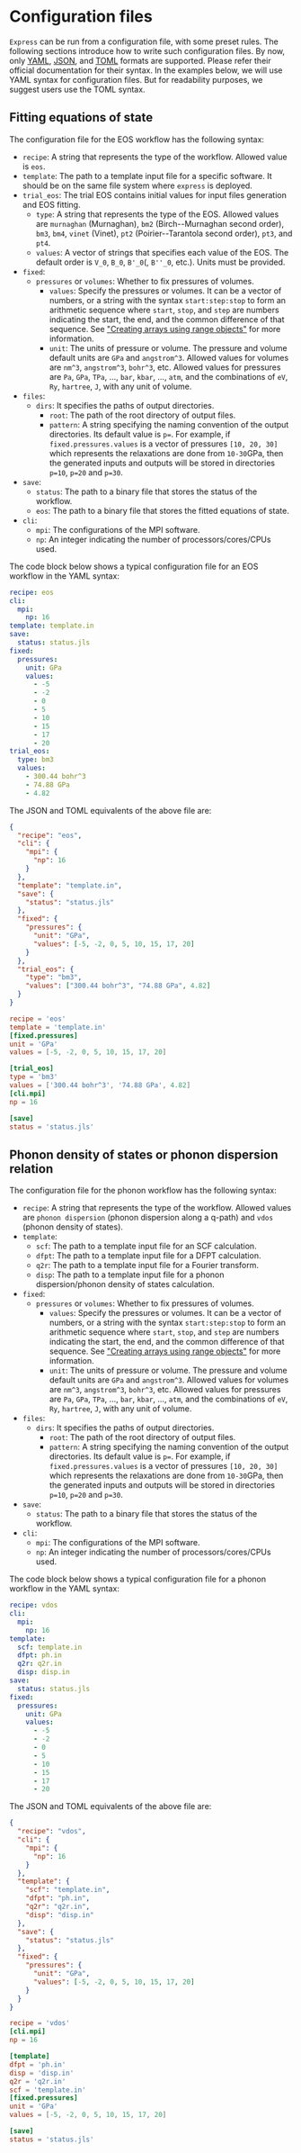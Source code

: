 # Configuration files

`Express` can be run from a configuration file, with some preset rules.
The following sections introduce how to write such configuration files.
By now, only
[YAML](https://yaml.org/),
[JSON](https://www.json.org/json-en.html), and
[TOML](https://toml.io/en/) formats are supported. Please refer their official
documentation for their syntax.
In the examples below, we will use YAML syntax for configuration files.
But for readability purposes, we suggest users use the TOML syntax.

## Fitting equations of state

The configuration file for the EOS workflow has the following syntax:

- `recipe`: A string that represents the type of the workflow. Allowed value is `eos`.
- `template`: The path to a template input file for a specific software. It should be on the
  same file system where `express` is deployed.
- `trial_eos`: The trial EOS contains initial values for input files generation and EOS fitting.
  - `type`: A string that represents the type of the EOS. Allowed values are `murnaghan`
    (Murnaghan), `bm2` (Birch--Murnaghan second order), `bm3`, `bm4`, `vinet` (Vinet), `pt2`
    (Poirier--Tarantola second order), `pt3`, and `pt4`.
  - `values`: A vector of strings that specifies each value of the EOS.
    The default order is ``V_0``, ``B_0``, ``B'_0``(, ``B''_0``, etc.). Units must be provided.
- `fixed`:
  - `pressures` or `volumes`: Whether to fix pressures of volumes.
    - `values`: Specify the pressures or volumes. It can be a vector of numbers, or a string
      with the syntax `start:step:stop` to form an arithmetic sequence where `start`,
      `stop`, and `step` are numbers indicating the start, the end, and the common
      difference of that sequence. See
      ["Creating arrays using range objects"](https://en.wikibooks.org/wiki/Introducing_Julia/Arrays_and_tuples#Creating_arrays_using_range_objects)
      for more information.
    - `unit`: The units of pressure or volume. The pressure and volume default units are
      `GPa` and `angstrom^3`. Allowed values for volumes are `nm^3`, `angstrom^3`, `bohr^3`,
      etc. Allowed values for pressures are `Pa`, `GPa`, `TPa`, ..., `bar`, `kbar`, ...,
      `atm`, and the combinations of `eV`, `Ry`, `hartree`, `J`, with any unit of volume.
- `files`:
  - `dirs`: It specifies the paths of output directories.
    - `root`: The path of the root directory of output files.
    - `pattern`: A string specifying the naming convention of the output directories. Its
      default value is `p=`. For example, if `fixed.pressures.values` is a vector of
      pressures `[10, 20, 30]` which represents the relaxations are done from ``10-30``GPa,
      then the generated inputs and outputs will be stored in directories `p=10`, `p=20` and
      `p=30`.
- `save`:
  - `status`: The path to a binary file that stores the status of the workflow.
  - `eos`: The path to a binary file that stores the fitted equations of state.
- `cli`:
  - `mpi`: The configurations of the MPI software.
  - `np`: An integer indicating the number of processors/cores/CPUs used.

The code block below shows a typical configuration file for an EOS workflow in the YAML syntax:

```yaml
recipe: eos
cli:
  mpi:
    np: 16
template: template.in
save:
  status: status.jls
fixed:
  pressures:
    unit: GPa
    values:
      - -5
      - -2
      - 0
      - 5
      - 10
      - 15
      - 17
      - 20
trial_eos:
  type: bm3
  values:
    - 300.44 bohr^3
    - 74.88 GPa
    - 4.82
```

The JSON and TOML equivalents of the above file are:

```json
{
  "recipe": "eos",
  "cli": {
    "mpi": {
      "np": 16
    }
  },
  "template": "template.in",
  "save": {
    "status": "status.jls"
  },
  "fixed": {
    "pressures": {
      "unit": "GPa",
      "values": [-5, -2, 0, 5, 10, 15, 17, 20]
    }
  },
  "trial_eos": {
    "type": "bm3",
    "values": ["300.44 bohr^3", "74.88 GPa", 4.82]
  }
}
```

```toml
recipe = 'eos'
template = 'template.in'
[fixed.pressures]
unit = 'GPa'
values = [-5, -2, 0, 5, 10, 15, 17, 20]

[trial_eos]
type = 'bm3'
values = ['300.44 bohr^3', '74.88 GPa', 4.82]
[cli.mpi]
np = 16

[save]
status = 'status.jls'
```

## Phonon density of states or phonon dispersion relation

The configuration file for the phonon workflow has the following syntax:

- `recipe`: A string that represents the type of the workflow. Allowed values are
  `phonon dispersion` (phonon dispersion along a q-path) and `vdos` (phonon density of states).
- `template`:
  - `scf`: The path to a template input file for an SCF calculation.
  - `dfpt`: The path to a template input file for a DFPT calculation.
  - `q2r`: The path to a template input file for a Fourier transform.
  - `disp`: The path to a template input file for a phonon dispersion/phonon density of states calculation.
- `fixed`:
  - `pressures` or `volumes`: Whether to fix pressures of volumes.
    - `values`: Specify the pressures or volumes. It can be a vector of numbers, or a string
      with the syntax `start:step:stop` to form an arithmetic sequence where `start`,
      `stop`, and `step` are numbers indicating the start, the end, and the common
      difference of that sequence. See
      ["Creating arrays using range objects"](https://en.wikibooks.org/wiki/Introducing_Julia/Arrays_and_tuples#Creating_arrays_using_range_objects)
      for more information.
    - `unit`: The units of pressure or volume. The pressure and volume default units are
      `GPa` and `angstrom^3`. Allowed values for volumes are `nm^3`, `angstrom^3`, `bohr^3`,
      etc. Allowed values for pressures are `Pa`, `GPa`, `TPa`, ..., `bar`, `kbar`, ...,
      `atm`, and the combinations of `eV`, `Ry`, `hartree`, `J`, with any unit of volume.
- `files`:
  - `dirs`: It specifies the paths of output directories.
    - `root`: The path of the root directory of output files.
    - `pattern`: A string specifying the naming convention of the output directories. Its
      default value is `p=`. For example, if `fixed.pressures.values` is a vector of
      pressures `[10, 20, 30]` which represents the relaxations are done from ``10-30``GPa,
      then the generated inputs and outputs will be stored in directories `p=10`, `p=20` and
      `p=30`.
- `save`:
  - `status`: The path to a binary file that stores the status of the workflow.
- `cli`:
  - `mpi`: The configurations of the MPI software.
  - `np`: An integer indicating the number of processors/cores/CPUs used.

The code block below shows a typical configuration file for a phonon workflow in the YAML syntax:

```yaml
recipe: vdos
cli:
  mpi:
    np: 16
template:
  scf: template.in
  dfpt: ph.in
  q2r: q2r.in
  disp: disp.in
save:
  status: status.jls
fixed:
  pressures:
    unit: GPa
    values:
      - -5
      - -2
      - 0
      - 5
      - 10
      - 15
      - 17
      - 20
```

The JSON and TOML equivalents of the above file are:

```json
{
  "recipe": "vdos",
  "cli": {
    "mpi": {
      "np": 16
    }
  },
  "template": {
    "scf": "template.in",
    "dfpt": "ph.in",
    "q2r": "q2r.in",
    "disp": "disp.in"
  },
  "save": {
    "status": "status.jls"
  },
  "fixed": {
    "pressures": {
      "unit": "GPa",
      "values": [-5, -2, 0, 5, 10, 15, 17, 20]
    }
  }
}
```

```toml
recipe = 'vdos'
[cli.mpi]
np = 16

[template]
dfpt = 'ph.in'
disp = 'disp.in'
q2r = 'q2r.in'
scf = 'template.in'
[fixed.pressures]
unit = 'GPa'
values = [-5, -2, 0, 5, 10, 15, 17, 20]

[save]
status = 'status.jls'
```

